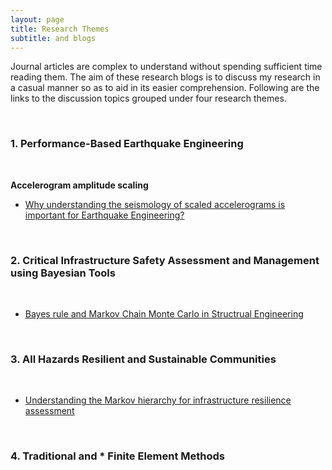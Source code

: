 ```yaml
---
layout: page
title: Research Themes
subtitle: and blogs
---
```


Journal articles are complex to understand without spending sufficient time reading them. The aim of these research blogs is to discuss my research in a casual manner so as to aid in its easier comprehension. Following are the links to the discussion topics grouped under four research themes.

<br/>

### 1. Performance-Based Earthquake Engineering

<br/>

**Accelerogram amplitude scaling**

  * [Why understanding the seismology of scaled accelerograms is important for Earthquake Engineering?](Blogs/PBEE/Acc_Sca_1.md)
<br/>  

### 2. Critical Infrastructure Safety Assessment and Management using Bayesian Tools

<br/>

* [Bayes rule and Markov Chain Monte Carlo in Structrual Engineering](Blogs/BUQ/MCMC.md)

<br/>

### 3. All Hazards Resilient and Sustainable Communities

<br/>

* [Understanding the Markov hierarchy for infrastructure resilience assessment](Blogs/AHRSC/Markov.md)

<br/>

### 4. Traditional and * Finite Element Methods
